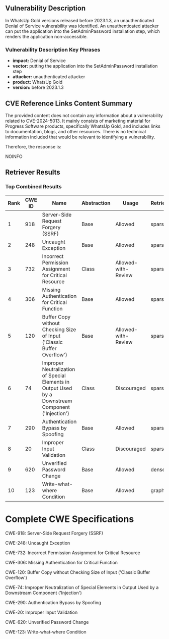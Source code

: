 ## Vulnerability Description
In WhatsUp Gold versions released before 2023.1.3, an unauthenticated Denial of Service vulnerability was identified. An unauthenticated attacker can put the application into the SetAdminPassword installation step, which renders the application non-accessible.

### Vulnerability Description Key Phrases
- **impact:** Denial of Service
- **vector:** putting the application into the SetAdminPassword installation step
- **attacker:** unauthenticated attacker
- **product:** WhatsUp Gold
- **version:** before 2023.1.3

## CVE Reference Links Content Summary
The provided content does not contain any information about a vulnerability related to CVE-2024-5013. It mainly consists of marketing material for Progress Software products, specifically WhatsUp Gold, and includes links to documentation, blogs, and other resources. There is no technical information included that would be relevant to identifying a vulnerability.

Therefore, the response is:

NOINFO

## Retriever Results

### Top Combined Results

| Rank | CWE ID | Name | Abstraction | Usage  | Retrievers | Individual Scores |
|------|--------|------|-------------|-------|------------|-------------------|
| 1 | 918 | Server-Side Request Forgery (SSRF) | Base | Allowed | sparse | 0.065 |
| 2 | 248 | Uncaught Exception | Base | Allowed | sparse | 0.057 |
| 3 | 732 | Incorrect Permission Assignment for Critical Resource | Class | Allowed-with-Review | sparse | 0.057 |
| 4 | 306 | Missing Authentication for Critical Function | Base | Allowed | sparse | 0.056 |
| 5 | 120 | Buffer Copy without Checking Size of Input ('Classic Buffer Overflow') | Base | Allowed-with-Review | sparse | 0.056 |
| 6 | 74 | Improper Neutralization of Special Elements in Output Used by a Downstream Component ('Injection') | Class | Discouraged | sparse | 0.055 |
| 7 | 290 | Authentication Bypass by Spoofing | Base | Allowed | sparse | 0.055 |
| 8 | 20 | Improper Input Validation | Class | Discouraged | sparse | 0.055 |
| 9 | 620 | Unverified Password Change | Base | Allowed | dense | 0.536 |
| 10 | 123 | Write-what-where Condition | Base | Allowed | graph | 0.002 |



# Complete CWE Specifications

CWE-918: Server-Side Request Forgery (SSRF)

CWE-248: Uncaught Exception

CWE-732: Incorrect Permission Assignment for Critical Resource

CWE-306: Missing Authentication for Critical Function

CWE-120: Buffer Copy without Checking Size of Input ('Classic Buffer Overflow')

CWE-74: Improper Neutralization of Special Elements in Output Used by a Downstream Component ('Injection')

CWE-290: Authentication Bypass by Spoofing

CWE-20: Improper Input Validation

CWE-620: Unverified Password Change

CWE-123: Write-what-where Condition